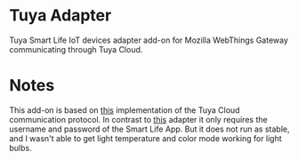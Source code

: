 # Tuya Adapter
Tuya Smart Life IoT devices adapter add-on for Mozilla WebThings Gateway communicating through Tuya Cloud.

# Notes
This add-on is based on <a href='https://github.com/unparagoned/cloudtuya/'>this</a> implementation of the Tuya Cloud communication protocol. In contrast to <a href='https://github.com/Galveston01/tuya-adapter'>this</a> adapter it only requires the username and password of the Smart Life App. But it does not run as stable, and I wasn't able to get light temperature and color mode working for light bulbs.